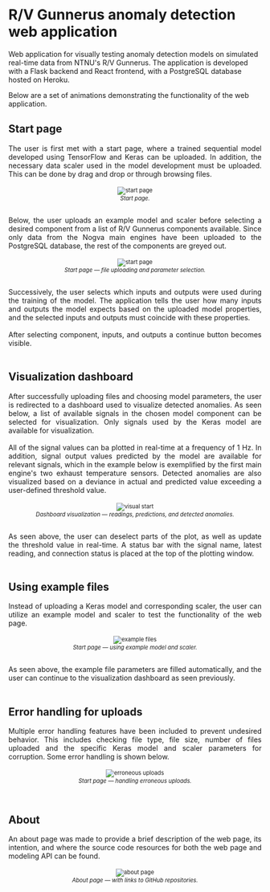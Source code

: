 # R/V Gunnerus anomaly detection web application
Web application for visually testing anomaly detection models on simulated real-time data from NTNU's R/V Gunnerus. The application is developed with a Flask backend and React frontend, with a PostgreSQL database hosted on Heroku.

Below are a set of animations demonstrating the functionality of the web application.

## Start page
<div style="text-align: justify">
The user is first met with a start page, where a trained sequential model developed using TensorFlow and Keras can be uploaded. In addition, the necessary data scaler used in the model development must be uploaded. This can be done by drag and drop or through browsing files.
</div>
<br>

<div align="center" style="text-align:center;font-size:80%">
    <img alt="start page" border="0"
    src="https://i.ibb.co/LZVh0XD/startpage.png"/>
    <div>
        <em>Start page.</em>
    </div>
    <br>
    <br>
</div>

<div style="text-align: justify">
Below, the user uploads an example model and scaler before selecting a desired component from a list of R/V Gunnerus components available. Since only data from the Nogva main engines have been uploaded to the PostgreSQL database, the rest of the components are greyed out.
</div>
<br>

<div align="center" style="text-align:center;font-size:80%">
    <img alt="start page"
    src="https://media.giphy.com/media/Vefe5cRw8Yqhy4fK8B/source.gif"/>
    <div>
        <em>Start page &mdash; file uploading and parameter selection.</em>
    </div>
    <br>
    <br>
</div>


<div style="text-align: justify">
Successively, the user selects which inputs and outputs were used during the training of the model. The application tells the user how many inputs and outputs the model expects based on the uploaded model properties, and the selected inputs and outputs must coincide with these properties.
</div>

<br>
<div style="text-align: justify">
After selecting component, inputs, and outputs a continue button becomes visible.
</div>
<br>

## Visualization dashboard
<div style="text-align: justify">
After successfully uploading files and choosing model parameters, the user is redirected to a dashboard used to visualize detected anomalies. As seen below, a list of available signals in the chosen model component can be selected for visualization. Only signals used by the Keras model are available for visualization.
</div>
<br>
<div style="text-align: justify">
All of the signal values can ba plotted in real-time at a frequency of 1&nbsp;Hz. In addition, signal output values predicted by the model are available for relevant signals, which in the example below is exemplified by the first main engine's two exhaust temperature sensors. Detected anomalies are also visualized based on a deviance in actual and predicted value exceeding a user-defined threshold value.
</div>
<br>

<div align="center" style="text-align:center;font-size:80%">
    <img alt="visual start" border = "0"
    src="https://s7.gifyu.com/images/plotting_functionality.gif"/>
    <div>
        <em>Dashboard visualization &mdash; readings, predictions, and detected anomalies.</em>
    </div>
    <br>
    <br>
</div>



<div style="text-align: justify">
As seen above, the user can deselect parts of the plot, as well as update the threshold value in real-time. A status bar with the signal name, latest reading, and connection status is placed at the top of the plotting window.
</div>
<br>

## Using example files

<div style="text-align: justify">
Instead of uploading a Keras model and corresponding scaler, the user can utilize an example model and scaler to test the functionality of the web page.
</div>
<br>

<div align="center" style="text-align:center;font-size:80%">
    <img alt="example files"
    src="https://s7.gifyu.com/images/using_sample_files.gif"/>
    <div>
        <em>Start page &mdash; using example model and scaler.</em>
    </div>
    <br>
    <br>
</div>

<div style="text-align: justify">
As seen above, the example file parameters are filled automatically, and the user can continue to the visualization dashboard as seen previously.
</div>
<br>

## Error handling for uploads

<div style="text-align: justify">
Multiple error handling features have been included to prevent undesired behavior. This includes checking file type, file size, number of files uploaded and the specific Keras model and scaler parameters for corruption. Some error handling is shown below.
</div>
<br>

<div align="center" style="text-align:center;font-size:80%">
    <img alt="erroneous uploads"
    src="https://s7.gifyu.com/images/error_uploads.gif">
    <div>
        <em>Start page &mdash; handling erroneous uploads.</em>
    </div>
    <br>
    <br>
</div>

## About

<div style="text-align: justify">
An about page was made to provide a brief description of the web page, its intention, and where the source code resources for both the web page and modeling API can be found.
</div>
<br>

<div align="center" style="text-align:center;font-size:80%">
    <img alt="about page"
    src="https://i.ibb.co/qF6w9L0/about.png">
    <div>
        <em>About page &mdash; with links to GitHub repositories.</em>
    </div>
    <br>
    <br>
</div>
